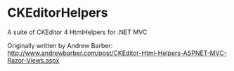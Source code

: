 CKEditorHelpers
===============

A suite of CKEditor 4 HtmlHelpers for .NET MVC

Originally written by Andrew Barber:
http://www.andrewbarber.com/post/CKEditor-Html-Helpers-ASPNET-MVC-Razor-Views.aspx
